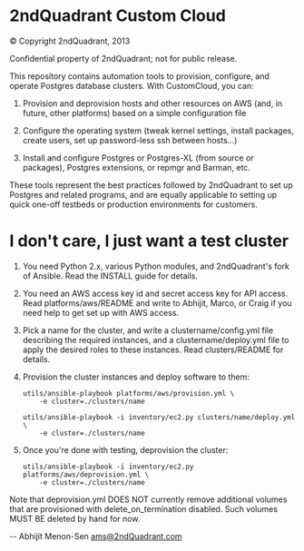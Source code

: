 2ndQuadrant Custom Cloud
========================

© Copyright 2ndQuadrant, 2013

Confidential property of 2ndQuadrant; not for public release.

This repository contains automation tools to provision, configure, and
operate Postgres database clusters. With CustomCloud, you can:

1. Provision and deprovision hosts and other resources on AWS (and, in
   future, other platforms) based on a simple configuration file

2. Configure the operating system (tweak kernel settings, install
   packages, create users, set up password-less ssh between hosts…)

3. Install and configure Postgres or Postgres-XL (from source or
   packages), Postgres extensions, or repmgr and Barman, etc.

These tools represent the best practices followed by 2ndQuadrant to set
up Postgres and related programs, and are equally applicable to setting
up quick one-off testbeds or production environments for customers.

I don't care, I just want a test cluster
========================================

1. You need Python 2.x, various Python modules, and 2ndQuadrant's fork
   of Ansible. Read the INSTALL guide for details.

2. You need an AWS access key id and secret access key for API access.
   Read platforms/aws/README and write to Abhijit, Marco, or Craig if
   you need help to get set up with AWS access.

3. Pick a name for the cluster, and write a clustername/config.yml file
   describing the required instances, and a clustername/deploy.yml file
   to apply the desired roles to these instances. Read clusters/README
   for details.
    
4. Provision the cluster instances and deploy software to them:

   ```
   utils/ansible-playbook platforms/aws/provision.yml \
       -e cluster=./clusters/name

   utils/ansible-playbook -i inventory/ec2.py clusters/name/deploy.yml \
       -e cluster=./clusters/name
   ```

5. Once you're done with testing, deprovision the cluster:

   ```
   utils/ansible-playbook -i inventory/ec2.py platforms/aws/deprovision.yml \
       -e cluster=./clusters/name
   ```

Note that deprovision.yml DOES NOT currently remove additional volumes
that are provisioned with delete_on_termination disabled. Such volumes
MUST BE deleted by hand for now.

--
Abhijit Menon-Sen <ams@2ndQuadrant.com>
